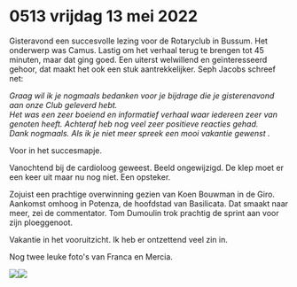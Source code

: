 # 0513 vrijdag 13 mei 2022
Gisteravond een succesvolle lezing voor de Rotaryclub in Bussum. Het onderwerp was Camus. Lastig om het verhaal terug te brengen tot 45 minuten, maar dat ging goed. Een uiterst welwillend en geïnteresseerd gehoor, dat maakt het ook een stuk aantrekkelijker. Seph Jacobs schreef net:  

*Graag wil ik je nogmaals bedanken voor je bijdrage die je gisterenavond aan onze Club geleverd hebt.  
Het was een zeer boeiend en informatief verhaal waar iedereen zeer van genoten heeft. Achteraf heb nog veel zeer positieve reacties gehad.  
Dank nogmaals. Als ik je niet meer spreek een mooi vakantie gewenst .*  
        
Voor in het succesmapje.  
    
Vanochtend bij de cardioloog geweest. Beeld ongewijzigd. De klep moet er een keer uit maar nu nog niet. Een opsteker.  
    
Zojuist een prachtige overwinning gezien van Koen Bouwman in de Giro. Aankomst omhoog in Potenza, de hoofdstad van Basilicata. Dat smaakt naar meer, zei de commentator. Tom Dumoulin trok prachtig de sprint aan voor zijn ploeggenoot.  
    
Vakantie in het vooruitzicht. Ik heb er ontzettend veel zin in. 
    
Nog twee leuke foto's van Franca en Mercia. 

![](https://api.transno.com/v3/document_image/afd1fdab-bd04-4648-9c5a-1037dd494819-10878048.jpg)![](https://api.transno.com/v3/document_image/c2f006a1-bccd-4956-bb7a-cff2231ab164-10878048.jpg) 